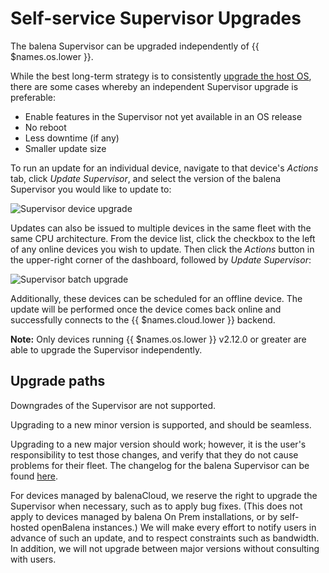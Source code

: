 # Self-service Supervisor Upgrades

The balena Supervisor can be upgraded independently of {{ $names.os.lower }}.

While the best long-term strategy is to consistently [upgrade the host OS](/reference/OS/updates/self-service), there are some cases
whereby an independent Supervisor upgrade is preferable:

* Enable features in the Supervisor not yet available in an OS release
* No reboot
* Less downtime (if any)
* Smaller update size

To run an update for an individual device, navigate to that device's *Actions* tab, click *Update Supervisor*, and
select the version of the balena Supervisor you would like to update to:

![Supervisor device upgrade](/img/common/updates/supervisor-device-upgrade.png)

Updates can also be issued to multiple devices in the same fleet with the same CPU architecture. From the device
list, click the checkbox to the left of any online devices you wish to update. Then click the *Actions* button in the
upper-right corner of the dashboard, followed by *Update Supervisor*:

![Supervisor batch upgrade](/img/common/updates/supervisor-batch-upgrade.svg)

Additionally, these devices can be scheduled for an offline device. The update will be performed once the device comes
back online and successfully connects to the {{ $names.cloud.lower }} backend.

__Note:__ Only devices running {{ $names.os.lower }} v2.12.0 or greater are able to upgrade the Supervisor independently.

## Upgrade paths

Downgrades of the Supervisor are not supported.

Upgrading to a new minor version is supported, and should be seamless.

Upgrading to a new major version should work; however, it is the user's responsibility to test those changes, and verify that they do not cause problems for their fleet. The changelog for the balena Supervisor can be found [here](https://github.com/balena-os/balena-supervisor/blob/master/CHANGELOG.md).

For devices managed by balenaCloud, we reserve the right to upgrade the Supervisor when necessary, such as to apply bug fixes. (This does not apply to devices managed by balena On Prem installations, or by self-hosted openBalena instances.) We will make every effort to notify users in advance of such an update, and to respect constraints such as bandwidth. In addition, we will not upgrade between major versions without consulting with users.

